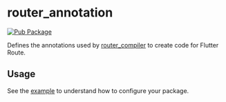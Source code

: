# router_annotation

[![Pub Package](https://img.shields.io/pub/v/router_annotation.svg)](https://pub.dev/packages/router_annotation)

Defines the annotations used by [router_compiler](https://pub.dev/packages/router_compiler) to create code for Flutter Route.

## Usage

See the [example](../example) to understand how to configure your package.
